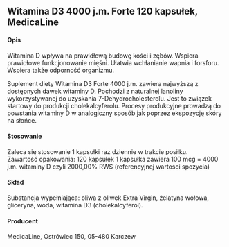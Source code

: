 ## Witamina D3 4000 j.m. Forte 120 kapsułek, MedicaLine

#### Opis

Witamina D wpływa na prawidłową budowę kości i zębów. Wspiera prawidłowe funkcjonowanie mięśni. Ułatwia wchłanianie wapnia i forsforu. Wspiera także odporność organizmu.

Suplement diety Witamina D3 Forte 4000 j.m. zawiera najwyższą z dostępnych dawek witaminy D. Pochodzi z naturalnej lanoliny wykorzystywanej do uzyskania 7-Dehydrocholesterolu. Jest to związek startowy do produkcji cholekalcyferolu. Procesy produkcyjne prowadzą do powstania witaminy D w analogiczny sposób jak poprzez ekspozycję skóry na słońce.

#### Stosowanie

Zaleca się stosowanie 1 kapsułki raz dziennie w trakcie posiłku.  
Zawartość opakowania: 120 kapsułek
1 kapsułka zawiera 100 mcg = 4000 j.m. witaminy D czyli 2000,00% RWS (referencyjnej wartości spożycia)

#### Skład

Substancja wypełniająca: oliwa z oliwek Extra Virgin, żelatyna wołowa, gliceryna, woda, witamina D3 (cholekalcyferol).

#### Producent

MedicaLine, Ostrówiec 150, 05-480 Karczew
